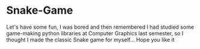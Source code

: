 # Snake-Game
Let's have some fun, I was bored and then remembered I had studied some game-making python libraries at Computer Graphics last semester, so I thought I made the classic Snake game for myself... Hope you like it 

